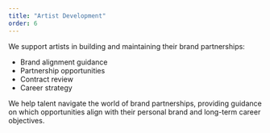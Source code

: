 ```yaml
---
title: "Artist Development"
order: 6
---
```


We support artists in building and maintaining their brand partnerships:

- Brand alignment guidance
- Partnership opportunities
- Contract review
- Career strategy

We help talent navigate the world of brand partnerships, providing guidance on which opportunities align with their personal brand and long-term career objectives.
